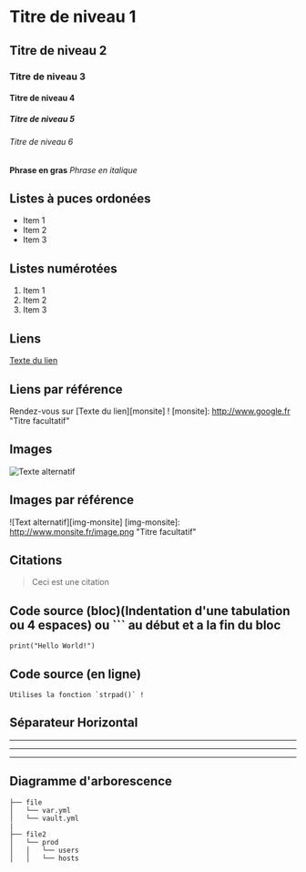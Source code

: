 # Titre de niveau 1
## Titre de niveau 2
### Titre de niveau 3
#### Titre de niveau 4
##### Titre de niveau 5
###### Titre de niveau 6

**Phrase en gras**
_Phrase en italique_

## Listes à puces ordonées
* Item 1
* Item 2
* Item 3

## Listes numérotées
1. Item 1
2. Item 2
3. Item 3

## Liens
[Texte du lien](http://www.google.fr "Texte pour le titre, facultatif")

## Liens par référence
Rendez-vous sur [Texte du lien][monsite] !
[monsite]: http://www.google.fr "Titre facultatif"

## Images
![Texte alternatif](http://www.monsite.fr/image.png "Texte pour le titre, facultatif")

## Images par référence
![Text alternatif][img-monsite]
[img-monsite]: http://www.monsite.fr/image.png "Titre facultatif"

## Citations
> Ceci est une citation

## Code source (bloc)(Indentation d'une tabulation ou 4 espaces) ou ``` au début et a la fin du bloc
    print("Hello World!")

## Code source (en ligne)
    Utilises la fonction `strpad()` !

## Séparateur Horizontal
---
* * *
- - -

## Diagramme d'arborescence
```
├── file
│   └── var.yml
│   └── vault.yml
|
├── file2
│   └── prod
│   │   └── users
│   │   └── hosts
```
